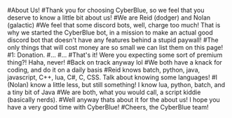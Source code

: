 #About Us! 
#Thank you for choosing CyberBlue, so we feel that you deserve to know a little bit about us!
#We are Reid (dodger) and Nolan (galactic)
#We feel that some discord bots, well, charge too much! That is why we started the CyberBlue bot, in a mission to make an actual good discord bot that doesn't have any features behind a stupid paywall!
#The only things that will cost money are so small we can list them on this page!
#1: Donation.
#...
#...
#That's it! Were you expecting some sort of premium thing?! Haha, never!
#Back on track anyway lol
#We both have a knack for coding, and do it on a daily basis
#Reid knows batch, python, java, javascript, C++, lua, C#, C, CSS. Talk about knowing some languages!
#I (Nolan) know a little less, but still something! I know lua, python, batch, and a tiny bit of Java
#We are both, what you would call, a script kiddie (basically nerds). 
#Well anyway thats about it for the about us! I hope you have a very good time with CyberBlue! 
#Cheers, the CyberBlue team!
